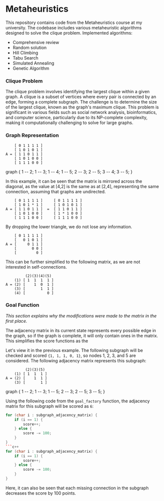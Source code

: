 # Metaheuristics
This repository contains code from the Metaheuristics course at my university. The codebase includes various metaheuristic algorithms designed to solve the clique problem. Implemented algorithms:
* Comprehensive review
* Random solution
* Hill Climbing
* Tabu Search
* Simulated Annealing
* Genetic Algorithm

### Clique Problem
The clique problem involves identifying the largest clique within a given graph. A clique is a subset of vertices where every pair is connected by an edge, forming a complete subgraph. The challenge is to determine the size of the largest clique, known as the graph's maximum clique. This problem is significant in various fields such as social network analysis, bioinformatics, and computer science, particularly due to its NP-complete complexity, making it computationally challenging to solve for large graphs.

### Graph Representation

        [ 0 1 1 1 1 ]
        [ 1 0 1 0 1 ]
    A = [ 1 1 0 1 1 ]
        [ 1 0 1 0 0 ]
        [ 1 1 1 0 0 ]

graph {
1 -- 2;
1 -- 3;
1 -- 4;
1 -- 5;
2 -- 3;
2 -- 5;
3 -- 4;
3 -- 5;
}

In this example, it can be seen that the matrix is mirrored across the diagonal, as the value at [4,2] is the same as at [2,4], representing the same connection, assuming that graphs are undirected.

        [ 0 1 1 1 1 ]     [ 0 1 1 1 1 ]
        [ 1 0 1 * 1 ]     [ 1 0 1 0 1 ]
    A = [ 1 1 0 1 1 ]  =  [ 1 1 0 1 1 ]
        [ 1 0 1 0 0 ]     [ 1 * 1 0 0 ]
        [ 1 1 1 0 0 ]     [ 1 1 1 0 0 ]

By dropping the lower triangle, we do not lose any information.

        [ 0 1 1 1 1 ]
        [   0 1 0 1 ]
    A = [     0 1 1 ]
        [       0 0 ]
        [         0 ]

This can be further simplified to the following matrix, as we are not interested in self-connections.

             (2)(3)(4)(5)
        (1) [ 1  1  1  1 ]
    A = (2) [    1  0  1 ]
        (3) [       1  1 ]
        (4) [          0 ]

### Goal Function
*This section explains why the modifications were made to the matrix in the first place.*

The adjacency matrix in its current state represents every possible edge in the graph, so if the graph is complete, it will only contain ones in the matrix. This simplifies the score functions as the

Let's view it in the previous example. The following subgraph will be checked and scored `{1, 1, 1, 0, 1}`, so nodes 1, 2, 3, and 5 are considered. The following adjacency matrix represents this subgraph:

             (2)(3)(5)
        (1) [ 1  1  1 ]
    A = (2) [    1  1 ]
        (3) [       1 ]

graph {
1 -- 2;
1 -- 3;
1 -- 5;
2 -- 3;
2 -- 5;
3 -- 5;
}

Using the following code from the `goal_factory` function, the adjacency matrix for this subgraph will be scored as `6`:

```c++
for (char i : subgraph_adjacency_matrix) {
    if (i == 1) {
        score++;
    } else {
        score -= 100;
    }
}
```c++
for (char i : subgraph_adjacency_matrix) {
    if (i == 1) {
        score++;
    } else {
        score -= 100;
    }
}
```
Here, it can also be seen that each missing connection in the subgraph decreases the score by 100 points.